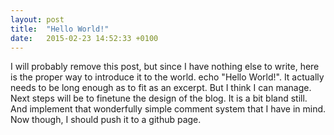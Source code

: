 ```yaml
---
layout: post
title:  "Hello World!"
date:   2015-02-23 14:52:33 +0100
---
```


I will probably remove this post, but since I have nothing else to write, here is the proper way to introduce it to the world. echo "Hello World!". It actually needs to be long enough as to fit as an excerpt. But I think I can manage. Next steps will be to finetune the design of the blog. It is a bit bland still. And implement that wonderfully simple comment system that I have in mind. Now though, I should push it to a github page.